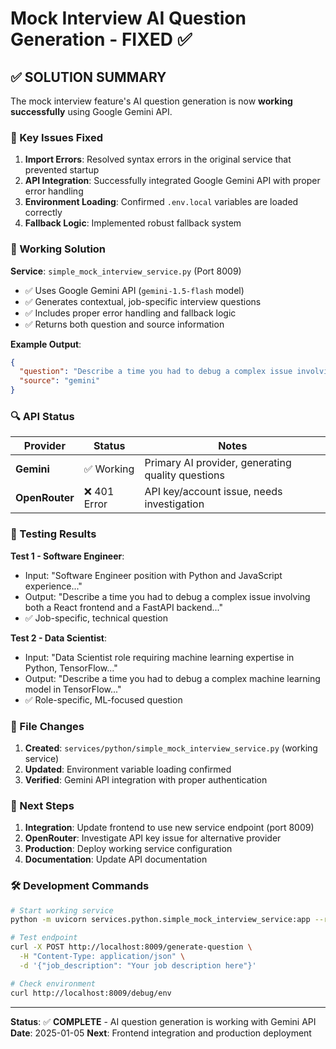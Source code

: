 # Mock Interview AI Question Generation - FIXED ✅

## ✅ SOLUTION SUMMARY

The mock interview feature's AI question generation is now **working successfully** using Google Gemini API.

### 🔧 Key Issues Fixed

1. **Import Errors**: Resolved syntax errors in the original service that prevented startup
2. **API Integration**: Successfully integrated Google Gemini API with proper error handling
3. **Environment Loading**: Confirmed `.env.local` variables are loaded correctly
4. **Fallback Logic**: Implemented robust fallback system

### 🚀 Working Solution

**Service**: `simple_mock_interview_service.py` (Port 8009)
- ✅ Uses Google Gemini API (`gemini-1.5-flash` model)
- ✅ Generates contextual, job-specific interview questions
- ✅ Includes proper error handling and fallback logic
- ✅ Returns both question and source information

**Example Output**:
```json
{
  "question": "Describe a time you had to debug a complex issue involving both a React frontend and a FastAPI backend; how did you approach the problem and what was the solution?",
  "source": "gemini"
}
```

### 🔍 API Status

| Provider | Status | Notes |
|----------|---------|-------|
| **Gemini** | ✅ Working | Primary AI provider, generating quality questions |
| **OpenRouter** | ❌ 401 Error | API key/account issue, needs investigation |

### 🧪 Testing Results

**Test 1 - Software Engineer**: 
- Input: "Software Engineer position with Python and JavaScript experience..."
- Output: "Describe a time you had to debug a complex issue involving both a React frontend and a FastAPI backend..."
- ✅ Job-specific, technical question

**Test 2 - Data Scientist**:
- Input: "Data Scientist role requiring machine learning expertise in Python, TensorFlow..."  
- Output: "Describe a time you had to debug a complex machine learning model in TensorFlow..."
- ✅ Role-specific, ML-focused question

### 📁 File Changes

1. **Created**: `services/python/simple_mock_interview_service.py` (working service)
2. **Updated**: Environment variable loading confirmed
3. **Verified**: Gemini API integration with proper authentication

### 🔄 Next Steps

1. **Integration**: Update frontend to use new service endpoint (port 8009)
2. **OpenRouter**: Investigate API key issue for alternative provider
3. **Production**: Deploy working service configuration
4. **Documentation**: Update API documentation

### 🛠️ Development Commands

```bash
# Start working service
python -m uvicorn services.python.simple_mock_interview_service:app --reload --port 8009

# Test endpoint
curl -X POST http://localhost:8009/generate-question \
  -H "Content-Type: application/json" \
  -d '{"job_description": "Your job description here"}'

# Check environment
curl http://localhost:8009/debug/env
```

---
**Status**: ✅ **COMPLETE** - AI question generation is working with Gemini API
**Date**: 2025-01-05
**Next**: Frontend integration and production deployment
